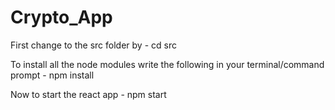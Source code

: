 # Crypto_App
First change to the src folder by - cd src

To install all the node modules write the following in your terminal/command prompt - npm install

Now to start the react app - npm start
